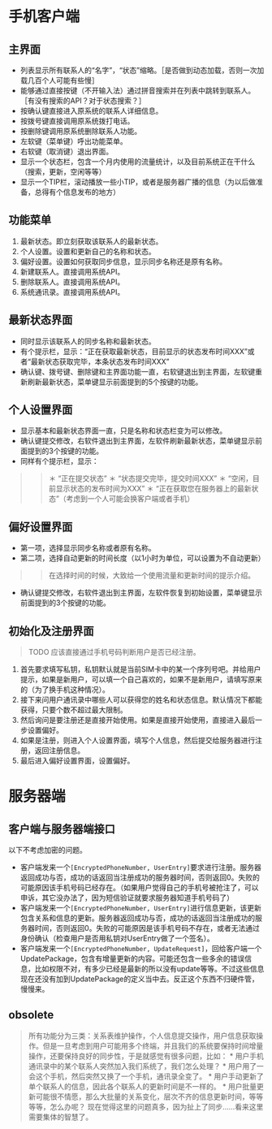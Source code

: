 

# 手机客户端 #
## 主界面 ##
  * 列表显示所有联系人的“名字”，“状态”缩略。［是否做到动态加载，否则一次加载几百个人可能有些慢］
  * 能够通过直接按键（不开输入法）通过拼音搜索并在列表中跳转到联系人。［有没有搜索的API？对于状态搜索？］
  * 按确认键直接进入原系统的联系人详细信息。
  * 按拨号键直接调用原系统拨打电话。
  * 按删除键调用原系统删除联系人功能。
  * 左软键（菜单键）呼出功能菜单。
  * 右软键（取消键）退出界面。
  * 显示一个状态栏，包含一个月内使用的流量统计，以及目前系统正在干什么（搜索，更新，空闲等等）
  * 显示一个TIP栏，滚动播放一些小TIP，或者是服务器广播的信息（为以后做准备，总得有个信息发布的地方）

## 功能菜单 ##
  1. 最新状态。即立刻获取该联系人的最新状态。
  1. 个人设置。设置和更新自己的名称和状态。
  1. 偏好设置。设置如何获取同步信息，显示同步名称还是原有名称。
  1. 新建联系人。直接调用系统API。
  1. 删除联系人。直接调用系统API。
  1. 系统通讯录。直接调用系统API。

## 最新状态界面 ##
  * 同时显示该联系人的同步名称和最新状态。
  * 有个提示栏，显示：“正在获取最新状态，目前显示的状态发布时间XXX”或者“最新状态获取完毕，本条状态发布时间XXX”
  * 确认键、拨号键、删除键和主界面功能一直，右软键退出到主界面，左软键重新刷新最新状态，菜单键显示前面提到的5个按键的功能。

## 个人设置界面 ##
  * 显示基本和最新状态界面一直，只是名称和状态栏变为可以修改。
  * 确认键提交修改，右软件退出到主界面，左软件刷新最新状态，菜单键显示前面提到的3个按键的功能。
  * 同样有个提示栏，显示：
> > ＊ “正在提交状态”
> > ＊ “状态提交完毕，提交时间XXX”
> > ＊ “空闲，目前显示状态的发布时间为XXX”
> > ＊ “正在获取您在服务器上的最新状态”（考虑到一个人可能会换客户端或者手机）

## 偏好设置界面 ##
  * 第一项，选择显示同步名称或者原有名称。
  * 第二项，选择自动更新的时间长度（以1小时为单位，可以设置为不自动更新）
> > 在选择时间的时候，大致给一个使用流量和更新时间的提示介绍。
  * 确认键提交修改，右软件退出到主界面，左软件恢复到初始设置，菜单键显示前面提到的3个按键的功能。

## 初始化及注册界面 ##

> TODO 应该直接通过手机号码判断用户是否已经注册。
  1. 首先要求填写私钥，私钥默认就是当前SIM卡中的某一个序列号吧。并给用户提示，如果是新用户，可以填一个自己喜欢的，如果不是新用户，请填写原来的（为了换手机这种情况）。
  1. 接下来问用户通讯录中哪些人可以获得您的姓名和状态信息。默认情况下都能获得，只要个数不超过最大限制。
  1. 然后询问是要注册还是直接开始使用。如果是直接开始使用，直接进入最后一步设置偏好。
  1. 如果是注册，则进入个人设置界面，填写个人信息，然后提交给服务器进行注册，返回注册信息。
  1. 最后进入偏好设置界面，设置偏好。

# 服务器端 #
## 客户端与服务器端接口 ##
以下不考虑加密的问题。
  * 客户端发来一个`[EncryptedPhoneNumber, UserEntry]`要求进行注册。服务器返回成功与否，成功的话返回当注册成功的服务器时间，否则返回0。失败的可能原因该手机号码已经存在。（如果用户觉得自己的手机号被抢注了，可以申诉，其它没办法了，因为短信验证就要求服务器知道手机号码了）
  * 客户端发来一个`[EncryptedPhoneNumber, UserEntry]`进行信息更新，该更新包含关系和信息的更新。服务器返回成功与否，成功的话返回当注册成功的服务器时间，否则返回0。失败的可能原因是该手机号码不存在，或者无法通过身份确认（检查用户是否用私钥对UserEntry做了一个签名）。
  * 客户端发来一个`[EncryptedPhoneNumber, UpdateRequest]`，回给客户端一个UpdatePackage，包含有增量更新的内容。可能还包含一些多余的错误信息，比如权限不对，有多少已经是最新的所以没有update等等。不过这些信息现在还没有加到UpdatePackage的定义当中去。反正这个东西不归硬件管，慢慢来。

## obsolete ##
> 所有功能分为三类：关系表维护操作，个人信息提交操作，用户信息获取操作。但是一旦考虑到用户可能用多个终端，并且我们的系统要保持时间增量操作，还要保持良好的同步性，于是就感觉有很多问题，比如：
    * 用户手机通讯录中的某个联系人突然加入我们系统了，我们怎么处理？
    * 用户用了一会这个手机，然后突然又换了一个手机，通讯录全变了。
    * 用户手动更新了单个联系人的信息，因此各个联系人的更新时间是不一样的。
    * 用户批量更新可能很不情愿，那么大批量的关系变化，层次不齐的信息更新时间，等等等等，怎么办呢？
> 现在觉得这里的问题真多，因为扯上了同步……看来这里需要集体的智慧了。
